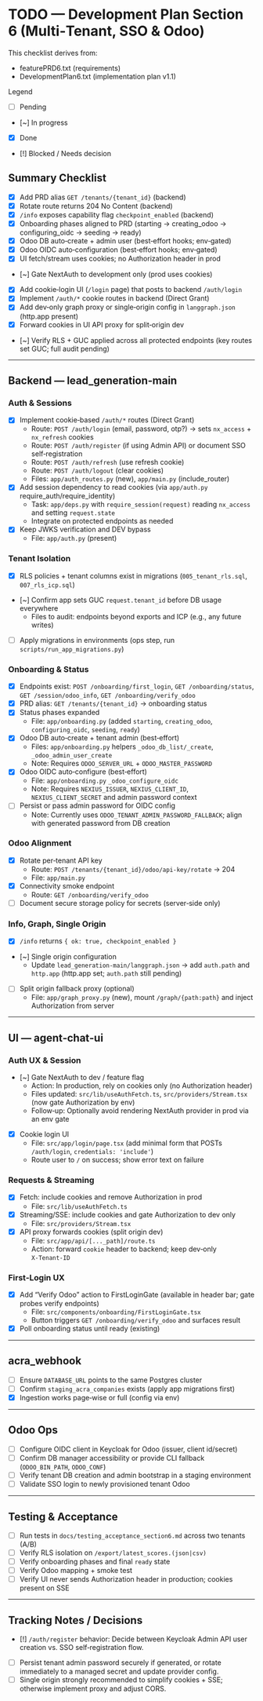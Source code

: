 # TODO — Development Plan Section 6 (Multi‑Tenant, SSO & Odoo)

This checklist derives from:
- featurePRD6.txt (requirements)
- DevelopmentPlan6.txt (implementation plan v1.1)

Legend
- [ ] Pending
- [~] In progress
- [x] Done
- [!] Blocked / Needs decision

## Summary Checklist
- [x] Add PRD alias `GET /tenants/{tenant_id}` (backend)
- [x] Rotate route returns 204 No Content (backend)
- [x] `/info` exposes capability flag `checkpoint_enabled` (backend)
- [x] Onboarding phases aligned to PRD (starting → creating_odoo → configuring_oidc → seeding → ready)
- [x] Odoo DB auto‑create + admin user (best‑effort hooks; env‑gated)
- [x] Odoo OIDC auto‑configuration (best‑effort hooks; env‑gated)
- [x] UI fetch/stream uses cookies; no Authorization header in prod
- [~] Gate NextAuth to development only (prod uses cookies)
- [x] Add cookie‑login UI (`/login` page) that posts to backend `/auth/login`
- [x] Implement `/auth/*` cookie routes in backend (Direct Grant)
- [x] Add dev‑only graph proxy or single‑origin config in `langgraph.json` (http.app present)
- [x] Forward cookies in UI API proxy for split‑origin dev
- [~] Verify RLS + GUC applied across all protected endpoints (key routes set GUC; full audit pending)

---

## Backend — lead_generation‑main

### Auth & Sessions
- [x] Implement cookie‑based `/auth/*` routes (Direct Grant)
  - Route: `POST /auth/login` (email, password, otp?) → sets `nx_access` + `nx_refresh` cookies
  - Route: `POST /auth/register` (if using Admin API) or document SSO self‑registration
  - Route: `POST /auth/refresh` (use refresh cookie)
  - Route: `POST /auth/logout` (clear cookies)
  - Files: `app/auth_routes.py` (new), `app/main.py` (include_router)
- [x] Add session dependency to read cookies (via `app/auth.py` require_auth/require_identity)
  - Task: `app/deps.py` with `require_session(request)` reading `nx_access` and setting `request.state`
  - Integrate on protected endpoints as needed
- [x] Keep JWKS verification and DEV bypass
  - File: `app/auth.py` (present)

### Tenant Isolation
- [x] RLS policies + tenant columns exist in migrations (`005_tenant_rls.sql`, `007_rls_icp.sql`)
- [~] Confirm app sets GUC `request.tenant_id` before DB usage everywhere
  - Files to audit: endpoints beyond exports and ICP (e.g., any future writes)
- [ ] Apply migrations in environments (ops step, run `scripts/run_app_migrations.py`)

### Onboarding & Status
- [x] Endpoints exist: `POST /onboarding/first_login`, `GET /onboarding/status`, `GET /session/odoo_info`, `GET /onboarding/verify_odoo`
- [x] PRD alias: `GET /tenants/{tenant_id}` → onboarding status
- [x] Status phases expanded
  - File: `app/onboarding.py` (added `starting`, `creating_odoo`, `configuring_oidc`, `seeding`, `ready`)
- [x] Odoo DB auto‑create + tenant admin (best‑effort)
  - Files: `app/onboarding.py` helpers `_odoo_db_list/_create`, `_odoo_admin_user_create`
  - Note: Requires `ODOO_SERVER_URL` + `ODOO_MASTER_PASSWORD`
- [x] Odoo OIDC auto‑configure (best‑effort)
  - File: `app/onboarding.py` `_odoo_configure_oidc`
  - Note: Requires `NEXIUS_ISSUER`, `NEXIUS_CLIENT_ID`, `NEXIUS_CLIENT_SECRET` and admin password context
- [ ] Persist or pass admin password for OIDC config
  - Note: Currently uses `ODOO_TENANT_ADMIN_PASSWORD_FALLBACK`; align with generated password from DB creation

### Odoo Alignment
- [x] Rotate per‑tenant API key
  - Route: `POST /tenants/{tenant_id}/odoo/api-key/rotate` → 204
  - File: `app/main.py`
- [x] Connectivity smoke endpoint
  - Route: `GET /onboarding/verify_odoo`
- [ ] Document secure storage policy for secrets (server‑side only)

### Info, Graph, Single Origin
- [x] `/info` returns `{ ok: true, checkpoint_enabled }`
- [~] Single origin configuration
  - Update `lead_generation-main/langgraph.json` → add `auth.path` and `http.app` (http.app set; `auth.path` still pending)
- [ ] Split origin fallback proxy (optional)
  - File: `app/graph_proxy.py` (new), mount `/graph/{path:path}` and inject Authorization from server

---

## UI — agent‑chat‑ui

### Auth UX & Session
- [~] Gate NextAuth to dev / feature flag
  - Action: In production, rely on cookies only (no Authorization header)
  - Files updated: `src/lib/useAuthFetch.ts`, `src/providers/Stream.tsx` (now gate Authorization by env)
  - Follow‑up: Optionally avoid rendering NextAuth provider in prod via an env gate
- [x] Cookie login UI
  - File: `src/app/login/page.tsx` (add minimal form that POSTs `/auth/login`, `credentials: 'include'`)
  - Route user to `/` on success; show error text on failure

### Requests & Streaming
- [x] Fetch: include cookies and remove Authorization in prod
  - File: `src/lib/useAuthFetch.ts`
- [x] Streaming/SSE: include cookies and gate Authorization to dev only
  - File: `src/providers/Stream.tsx`
- [x] API proxy forwards cookies (split origin dev)
  - File: `src/app/api/[..._path]/route.ts`
  - Action: forward `cookie` header to backend; keep dev‑only `X‑Tenant‑ID`

### First‑Login UX
- [x] Add “Verify Odoo” action to FirstLoginGate (available in header bar; gate probes verify endpoints)
  - File: `src/components/onboarding/FirstLoginGate.tsx`
  - Button triggers `GET /onboarding/verify_odoo` and surfaces result
- [x] Poll onboarding status until ready (existing)

---

## acra_webhook
- [ ] Ensure `DATABASE_URL` points to the same Postgres cluster
- [ ] Confirm `staging_acra_companies` exists (apply app migrations first)
- [x] Ingestion works page‑wise or full (config via env)

---

## Odoo Ops
- [ ] Configure OIDC client in Keycloak for Odoo (issuer, client id/secret)
- [ ] Confirm DB manager accessibility or provide CLI fallback (`ODOO_BIN_PATH`, `ODOO_CONF`)
- [ ] Verify tenant DB creation and admin bootstrap in a staging environment
- [ ] Validate SSO login to newly provisioned tenant Odoo

---

## Testing & Acceptance
- [ ] Run tests in `docs/testing_acceptance_section6.md` across two tenants (A/B)
- [ ] Verify RLS isolation on `/export/latest_scores.(json|csv)`
- [ ] Verify onboarding phases and final `ready` state
- [ ] Verify Odoo mapping + smoke test
- [ ] Verify UI never sends Authorization header in production; cookies present on SSE

---

## Tracking Notes / Decisions
- [!] `/auth/register` behavior: Decide between Keycloak Admin API user creation vs. SSO self‑registration flow.
- [ ] Persist tenant admin password securely if generated, or rotate immediately to a managed secret and update provider config.
- [ ] Single origin strongly recommended to simplify cookies + SSE; otherwise implement proxy and adjust CORS.
